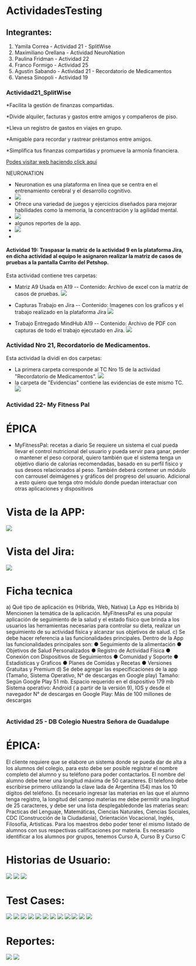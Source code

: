 # ActividadesTesting

## Integrantes:
1. Yamila Correa - Actividad 21 - SplitWise
2. Maximiliano Orellana - Actividad NeuroNation
3. Paulina Fridman - Actividad 22
4. Franco Formigo - Actividad 25
5. Agustin Sabando - Actividad 21 - Recordatorio de Medicamentos
6. Vanesa Sinopoli - Actividad 19

### Actividad21_SplitWise

*Facilita la gestión de finanzas compartidas.

*Divide alquiler, facturas y gastos entre amigos y compañeros de piso.

*Lleva un registro de gastos en viajes en grupo.

*Amigable para recordar y rastrear préstamos entre amigos.

*Simplifica tus finanzas compartidas y promueve la armonía financiera.


[Podes visitar web haciendo click aqui](https://www.splitwise.com/)


NEURONATION


* Neuronation es una plataforma en línea que se centra en el entrenamiento cerebral y el desarrollo cognitivo.
* ![](https://github.com/MaxiOrellanadev/ActividadesTesting/blob/main/NeuroNation/Descripcion.jpg)
* Ofrece una variedad de juegos y ejercicios diseñados para mejorar habilidades como la memoria, la concentración y la agilidad mental.
* ![](https://github.com/MaxiOrellanadev/ActividadesTesting/blob/main/NeuroNation/funcionalidades.jpg)
* algunos reportes de la app.
* ![](https://github.com/MaxiOrellanadev/ActividadesTesting/blob/main/NeuroNation/Reportes.jpg)
* 



#### Actividad 19: Traspasar la matriz de la actividad 9 en la plataforma Jira, en dicha actividad al equipo le asignaron realizar la matriz de casos de pruebas a la pantalla Carrito del Petshop. 

Esta actividad contiene tres carpetas: 

- Matriz A9 Usada en A19
-- Contenido: Archivo de excel con la matriz de casos de pruebas.
![](https://github.com/MaxiOrellanadev/ActividadesTesting/blob/VanesaSinopoli/TrabajoActividad19/Matriz%20A9%20Usada%20en%20A19/Captura%20de%20Matriz.png)

- Capturas Trabajo en Jira
-- Contenido: Imagenes con los graficos y el trabajo realizado en la plataforma Jira
![](https://github.com/MaxiOrellanadev/ActividadesTesting/blob/main/TrabajoActividad19/Capturas%20Trabajo%20Jira%20A19/Captura%20Graficos%20Trabajo%20en%20Jira.png)

- Trabajo Entregado MindHub A19
-- Contenido: Archivo de PDF con capturas de todo el trabajo ejecutado en Jira. 
![](https://github.com/MaxiOrellanadev/ActividadesTesting/blob/main/TrabajoActividad19/Trabajo%20Entregado%20MindHub%20A19/Captura%20PDF%20entregado%20MindHub.png)

### Actividad Nro 21, Recordatorio de Medicamentos.

Esta actividad la dividí en dos carpetas:

* La primera carpeta corresponde al TC Nro 15 de la actividad "Recordatorio de Medicamentos".
![](https://github.com/MaxiOrellanadev/ActividadesTesting/blob/main/Actividad21_Recordatorio%20de%20Medicamentos/TC/imagen%201.png)
* la carpeta de "Evidencias" contiene las evidencias de este mismo TC.
![](https://github.com/MaxiOrellanadev/ActividadesTesting/blob/main/Actividad21_Recordatorio%20de%20Medicamentos/CAPTURA%201.png)

### Actividad 22- My Fitness Pal

# ÉPICA
* MyFitnessPal: recetas a diario
Se requiere un sistema el cual pueda llevar el control nutricional del usuario y pueda servir para ganar, perder o mantener el peso corporal, quiero también que el sistema tenga un objetivo diario de calorías recomendadas, basado en su perfil físico y sus deseos relacionados al peso.
También deberá contener un módulo con carrousel deimágenes y gráficos del progreso del usuario. Adicional a esto quiero que tenga otro módulo donde puedan interactuar con otras aplicaciones y dispositivos

# Vista de la APP:

![](https://github.com/MaxiOrellanadev/ActividadesTesting/blob/ramaPaulina/Imagenes/2.png)

# Vista del Jira:

![](https://github.com/MaxiOrellanadev/ActividadesTesting/blob/ramaPaulina/Imagenes/1.png)

# Ficha tecnica
  
a) Qué tipo de aplicación es (Híbrida, Web, Nativa)
La App es Híbrida
b) Mencionen la temática de la aplicación.
MyFitnessPal es una popular aplicación de seguimiento de la salud y el estado
físico que brinda a los usuarios las herramientas necesarias para controlar su dieta,
realizar un seguimiento de su actividad física y alcanzar sus objetivos de salud.
c) Se debe hacer referencia a las funcionalidades principales.
Dentro de la App las funcionalidades principales son:
● Seguimiento de la alimentación
● Objetivos de Salud Personalizados
● Registro de Actividad Física
● Conexión con Dispositivos de Seguimientos
● Comunidad y Soporte
● Estadisticas y Graficos
● Planes de Comidas y Recetas
● Versiones Gratuitas y Premium
d) Se debe agregar las especificaciones de la app (Tamaño, Sistema Operativo, N° de descargas en Google play)
Tamaño: Según Google Play 51 mb. Espacio requerido en el dispositivo 179 mb
Sistema operativo: Android ( a partir de la versión 9), IOS y desde el navegador
N° de descargas en Google Play: Más de 100 millones de descargas


#
### Actividad 25 - DB Colegio Nuestra Señora de Guadalupe

# ÉPICA:
El cliente requiere que se elabore un sistema donde se pueda dar de alta a los alumnos del colegio, para esto debe ser posible registrar el nombre completo del alumno y su teléfono para poder contactarlos.
El nombre del alumno debe tener una longitud máxima de 50 caracteres.
El telefono debe escribirse primero utilizando la clave lada de Argentina  (54) mas los 10 dígitos del teléfono.
Es necesario ingresar las materias en las que el alumno tenga registro, la longitud del campo materias me debe permitir una lingitud de 25 caracteres, y debe ser una lista desplegabledonde las materias sean: Practicas del Lenguaje, Matemáticas, Ciencias Naturales, Ciencias Sociales, CDC (Construcción de la Ciudadanía), Orientación Vocacional, Inglés, Filosofía, Artisticas.
Para los maestros debo poder tener el mismo listado de alumnos con sus respectivas
calificaciones por materia.
Es necesario identificar a los alumnos por grupos, tenemos Curso A, Curso B y Curso C

# Historias de Usuario:
![](https://github.com/MaxiOrellanadev/ActividadesTesting/blob/main/TrabajoActividad25/Historias%20de%20Usuario/user-story%201.png)
![](https://github.com/MaxiOrellanadev/ActividadesTesting/blob/main/TrabajoActividad25/Historias%20de%20Usuario/user-story%202.png)
![](https://github.com/MaxiOrellanadev/ActividadesTesting/blob/main/TrabajoActividad25/Historias%20de%20Usuario/user-story%203.png)

#
# Test Cases:
![](https://github.com/MaxiOrellanadev/ActividadesTesting/blob/main/TrabajoActividad25/Casos%20de%20Prueba/Test%20Cases%20Alumnos/tc-1.png)
![](https://github.com/MaxiOrellanadev/ActividadesTesting/blob/main/TrabajoActividad25/Casos%20de%20Prueba/Test%20Cases%20Alumnos/tc-2.png)
![](https://github.com/MaxiOrellanadev/ActividadesTesting/blob/main/TrabajoActividad25/Casos%20de%20Prueba/Test%20Cases%20Alumnos/tc-3.png)
![](https://github.com/MaxiOrellanadev/ActividadesTesting/blob/main/TrabajoActividad25/Casos%20de%20Prueba/Test%20Cases%20Alumnos/tc-4.png)
![](https://github.com/MaxiOrellanadev/ActividadesTesting/blob/main/TrabajoActividad25/Casos%20de%20Prueba/Test%20Cases%20Materias/tc-1.png)
![](https://github.com/MaxiOrellanadev/ActividadesTesting/blob/main/TrabajoActividad25/Casos%20de%20Prueba/Test%20Cases%20Materias/tc-2.png)
![](https://github.com/MaxiOrellanadev/ActividadesTesting/blob/main/TrabajoActividad25/Casos%20de%20Prueba/Test%20Cases%20Materias/tc-3.png)
![](https://github.com/MaxiOrellanadev/ActividadesTesting/blob/main/TrabajoActividad25/Casos%20de%20Prueba/Test%20Cases%20Materias/tc-4.png)
![](https://github.com/MaxiOrellanadev/ActividadesTesting/blob/main/TrabajoActividad25/Casos%20de%20Prueba/Test%20Cases%20Notas/tc-1.png)
![](https://github.com/MaxiOrellanadev/ActividadesTesting/blob/main/TrabajoActividad25/Casos%20de%20Prueba/Test%20Cases%20Notas/tc-2.png)
![](https://github.com/MaxiOrellanadev/ActividadesTesting/blob/main/TrabajoActividad25/Casos%20de%20Prueba/Test%20Cases%20Notas/tc-3.png)
![](https://github.com/MaxiOrellanadev/ActividadesTesting/blob/main/TrabajoActividad25/Casos%20de%20Prueba/Test%20Cases%20Notas/tc-4.png)

# Reportes:
![](https://github.com/MaxiOrellanadev/ActividadesTesting/blob/main/TrabajoActividad25/Reportes/cdf.png)
![](https://github.com/MaxiOrellanadev/ActividadesTesting/blob/main/TrabajoActividad25/Reportes/cycle%20summary.png)
